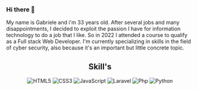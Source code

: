 ### Hi there 👋

My name is Gabriele and i'm 33 years old. After several jobs and many disappointments, I decided to exploit the passion I have for information technology to do a job that I like. So in 2022 I attended a course to qualify as a Full stack Web Developer. I'm currently specializing in skills in the field of cyber security, also because it's an important but little concrete topic.

<div align=center>
<h2> Skill's </h2>
  
![HTML5](https://img.shields.io/badge/html5-%23E34F26.svg?style=for-the-badge&logo=html5&logoColor=white)
![CSS3](https://img.shields.io/badge/css3-%231572B6.svg?style=for-the-badge&logo=css3&logoColor=white)
![JavaScript](https://img.shields.io/badge/javascript-%23323330.svg?style=for-the-badge&logo=javascript&logoColor=%23F7DF1E)
![Laravel](https://img.shields.io/badge/laravel-black?style=for-the-badge&logo=laravel&logoColor=%23)
![Php](https://img.shields.io/badge/php-black?style=for-the-badge&logo=php&logoColor=%23=appveyor)
![Python](https://img.shields.io/badge/python-3670A0?style=for-the-badge&logo=python&logoColor=ffdd54)
  
</div>
<!--
**Gabryb92/Gabryb92** is a ✨ _special_ ✨ repository because its `README.md` (this file) appears on your GitHub profile.

Here are some ideas to get you started:

- 🔭 I’m currently working on ...
- 🌱 I’m currently learning ...
- 👯 I’m looking to collaborate on ...
- 🤔 I’m looking for help with ...
- 💬 Ask me about ...
- 📫 How to reach me: ...
- 😄 Pronouns: ...
- ⚡ Fun fact: ...
-->
